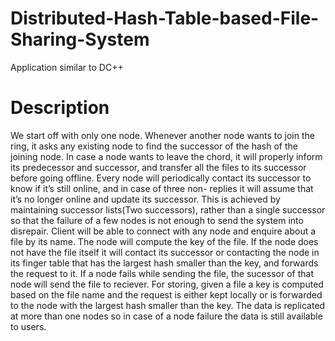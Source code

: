 # Distributed-Hash-Table-based-File-Sharing-System
Application similar to DC++

# Description
We start off with only one node. Whenever another node wants to join the ring, it asks any existing node to find the successor of the hash of the joining node. In case a node wants to leave the chord, it will properly inform its predecessor and successor, and transfer all the files to its successor before going offline. Every node will periodically contact its successor to know if it’s still online, and in case of three non- replies it will assume that it’s no longer online and update its successor. This is achieved by maintaining successor lists(Two successors), rather than a single successor so that the failure of a few nodes is not enough to send the system into disrepair. Client will be able to connect with any node and enquire about a file by its name. The node will compute the key of the file. If the node does not have the file itself it will contact its successor or contacting the node in its finger table that has the largest hash smaller than the key, and forwards the request to it. If a node fails while sending the file, the sucessor of that node will send the file to reciever. For storing, given a file a key is computed based on the file name and the request is either kept locally or is forwarded to the node with the largest hash smaller than the key. The data is replicated at more than one nodes so in case of a node failure the data is still available to users.
